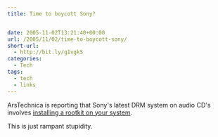 ```yaml
---
title: Time to boycott Sony?


date: 2005-11-02T13:21:40+00:00
url: /2005/11/02/time-to-boycott-sony/
short-url:
  - http://bit.ly/g1vgkS
categories:
  - Tech
tags:
  - tech
  - links
---
```

ArsTechnica is reporting that Sony's latest DRM system on audio CD's involves <a href="http://arstechnica.com/news.ars/post/20051101-5514.html">installing a rootkit on your system</a>.

This is just rampant stupidity.